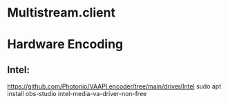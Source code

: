 # Multistream.client
# Hardware Encoding
## Intel:
https://github.com/Photonio/VAAPI.encoder/tree/main/driver/Intel sudo apt install obs-studio intel-media-va-driver-non-free
